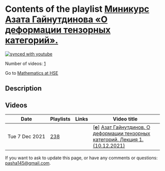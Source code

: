 # Contents of the playlist [Миникурс Азата Гайнутдинова «О деформации тензорных категорий».](https://www.youtube.com/playlist?list=PLq3E5oubNNoBiOgv0upqaMFKLGay9SOjH)

[![synced with youtube](https://img.shields.io/github/last-commit/mathphysschool/mathphysschool.github.io/autoupdate1?label=synced%20with%20youtube)](https://github.com/mathphysschool/mathphysschool.github.io/commits/autoupdate1)

Number of videos: [1](#videos)

Go to [Mathematics at HSE](../README.md)

## Description



## Videos

|Date|Playlists|Links|Video title|
|---|---|---|---|
| Tue&nbsp;7&nbsp;Dec&nbsp;2021 | [238](../playlists/238 "Миникурс Азата Гайнутдинова «О деформации тензорных категорий».") |  | [[**e**](https://studio.youtube.com/video/w_F4SeVjazI/edit "Edit")] [Азат Гайнутдинов. О деформации тензорных категорий. Лекция 1. (10.12.2021)](https://www.youtube.com/watch?v=w_F4SeVjazI&list=PLq3E5oubNNoBiOgv0upqaMFKLGay9SOjH "Тензорные категории являются естественными обобщениями алгебр Хопфа. Будет рассмотрена проблема деформации таких категорий, представлены о новые результаты в этом направлении. Как это часто бывает в алгебре, бесконечно малые деформации контролируются комплексами типа Хохшильда. Будет показано, как использовать такие комплексы в довольно явных вычислениях деформаций тензорных категорий и тензорных функторов, возникающих в теории алгебр Хопфа.") |


 If you want to ask to update this page, or have any comments or questions: <pasha145@gmail.com>.